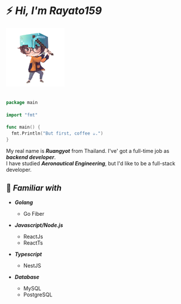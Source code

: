<h1>⚡️ <i>Hi, I'm Rayato159</i></h1> 

<img src="./img/rayato159.png" width="160">
<br><br>

```Go
package main

import "fmt"

func main() {
  fmt.Println("But first, coffee ☕.")
}
```

<p>
  My real name is <strong><i>Ruangyot</i></strong> from Thailand. I've' got a full-time job as <strong><i>backend developer</i></strong>.<br>
  I have studied <strong><i>Aeronautical Engineering</i></strong>, but I'd like to be a full-stack developer.
</p>

<h2>📑 <i>Familiar with</i></h2>
<ul>
  <li><strong><i>Golang</i></strong></li>
  <ul>
    <li>Go Fiber</li>
  </ul>
  <p></p>
  <li><strong><i>Javascript/Node.js</i></strong></li>
  <ul>
    <li>ReactJs</li>
    <li>ReactTs</li>
  </ul>
  <p></p>
  <li><strong><i>Typescript</i></strong></li>
  <ul>
    <li>NestJS</li>
  </ul>
  <p></p>
  <li><strong><i>Database</i></strong></li>
  <ul>
    <li>MySQL</li>
    <li>PostgreSQL</li>
  </ul>
</ul>
